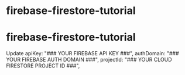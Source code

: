 # firebase-firestore-tutorial
# firebase-firestore-tutorial
Update apiKey: "### YOUR FIREBASE API KEY ###",
        authDomain: "### YOUR FIREBASE AUTH DOMAIN ###",
        projectId: "### YOUR CLOUD FIRESTORE PROJECT ID ###",
